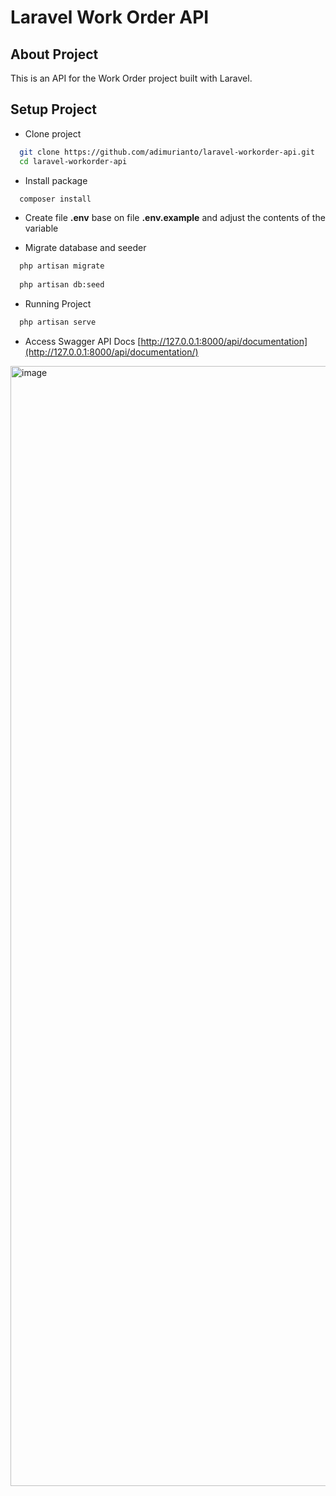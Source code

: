# Laravel Work Order API


## About Project
This is an API for the Work Order project built with Laravel.


## Setup Project

- Clone project

```bash
  git clone https://github.com/adimurianto/laravel-workorder-api.git
  cd laravel-workorder-api
```

- Install package

```bash
  composer install
```

- Create file **.env** base on file **.env.example** and adjust the contents of the variable
  

-  Migrate database and seeder

```bash
  php artisan migrate
  
  php artisan db:seed
```


-  Running Project

```bash
  php artisan serve
```


- Access Swagger API Docs
[http://127.0.0.1:8000/api/documentation](http://127.0.0.1:8000/api/documentation/)

<img width="1792" alt="image" src="https://github.com/user-attachments/assets/cb63d915-6c6a-4ec0-9900-5dbb1b3d80bd" />


